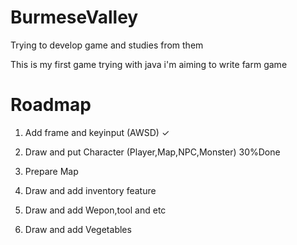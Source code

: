 # BurmeseValley
Trying to develop game and studies from them

This is my first game trying with java i'm aiming to write farm game 

<h1>Roadmap</h1>
  
1. Add frame and keyinput (AWSD) ✓
  
2. Draw and put Character (Player,Map,NPC,Monster) 30%Done

3. Prepare Map

4. Draw and add inventory feature

5. Draw and add Wepon,tool and etc 

6. Draw and add Vegetables
